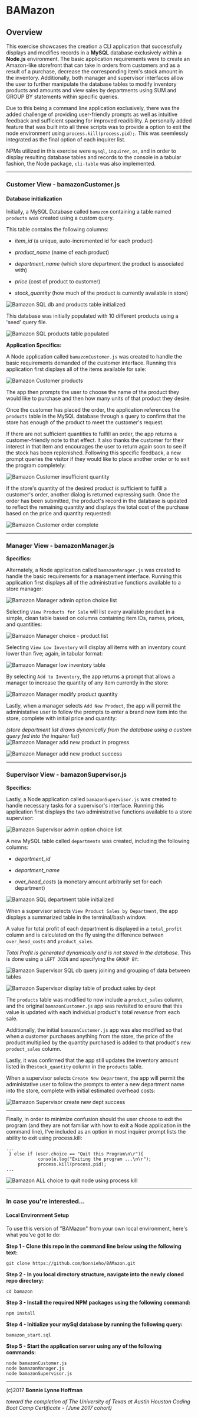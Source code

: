 # BAMazon

## Overview

This exercise showcases the creation a CLI application that successfully displays and modifies records in a **MySQL** database exclusively within a **Node.js** environment. The basic application requirements were to create an Amazon-like storefront that can take in orders from customers and as a result of a purchase, decrease the corresponding item's stock amount in the inventory. Additionally, both manager and supervisor interfaces allow the user to further manipulate the database tables to modify inventory products and amounts and view sales by departments using SUM and GROUP BY statements within specific queries.

Due to this being a command line application exclusively, there was the added challenge of providing user-friendly prompts as well as intuitive feedback and sufficient spacing for improved readibility. A personally added feature that was built into all three scripts was to provide a option to exit the node environment using `process.kill(process.pid);`. This was seemlessly integrated as the final option of each inquirer list.

NPMs utilized in this exercise were `mysql`, `inquirer`, `os`, and in order to display resulting database tables and records to the console in a tabular fashion, the Node package, `cli-table` was also implemented. 

- - - 

### Customer View - bamazonCustomer.js

#### Database initialization

Initially, a MySQL Database called `bamazon` containing a table named `products` was created using a custom query. 

This table contains the following columns:

   * _item_id_ (a unique, auto-incremented id for each product)

   * _product_name_ (name of each product)

   * _department_name_ (which store department the product is associated with)

   * _price_ (cost of product to customer)

   * _stock_quantity_ (how much of the product is currently available in store)

![Bamazon SQL db and products table initialized](screenshots/01_bamazon_sql_setup_db_products.png)

This database was initially populated with 10 different products using a 'seed' query file.

![Bamazon SQL products table populated](screenshots/03_bamazon_sql_seed_products.png)

**Application Specifics:**

A Node application called `bamazonCustomer.js` was created to handle the basic requirements demanded of the customer interface. Running this application first displays all of the items available for sale:

![Bamazon Customer products](screenshots/_01_bamazon_CUSTOMER_product_table_inquirer_purchase_choices.png) 



The app then prompts the user to choose the name of the product they would like to purchase and then how many units of that product they desire.


Once the customer has placed the order, the application references the `products` table in the MySQL database through a query to confirm that the store has enough of the product to meet the customer's request.

If there are not sufficient quantities to fulfill an order, the app returns a customer-friendly note to that effect. It also thanks the customer for their interest in that item and encourages the user to return again soon to see if the stock has been replenished. Following this specific feedback, a new prompt queries the visitor if they would like to place another order or to exit the program completely:


![Bamazon Customer insufficient quantity](screenshots/_02_bamazon_CUSTOMER_product_quantity_insufficient_quantity.png)


If the store's quantity of the desired product *is* sufficient to fulfill a customer's order, another dialog is returned expressing such. Once the order has been submitted, the product's record in the database is updated to reflect the remaining quantity and displays the total cost of the purchase based on the price and quantity requested:


![Bamazon Customer order complete](screenshots/_03_bamazon_CUSTOMER_product_quantity_purchase_total_thank_you.png)


- - - 

### Manager View - bamazonManager.js


**Specifics:**

Alternately, a Node application called `bamazonManager.js` was created to handle the basic requirements for a management interface. Running this application first displays all of the administrative functions available to a store manager:

![Bamazon Manager admin option choice list](screenshots/_04_bamazon_MANAGER_inquirer_choice_list.png)



Selecting `View Products for Sale` will list every available product in a simple, clean table based on columns containing item IDs, names, prices, and quantities:

![Bamazon Manager choice - product list](screenshots/_05_bamazon_MANAGER_product_list_choice.png)



Selecting `View Low Inventory` will display all items with an inventory count lower than five; again, in tabular format:

![Bamazon Manager low inventory table](screenshots/_06_bamazon_MANAGER_low_inventory_table.png)



By selecting `Add to Inventory`, the app returns a prompt that allows a manager to increase the quantity of any item currently in the store:

![Bamazon Manager modify product quantity](screenshots/_07_bamazon_MANAGER_modifying_inventory_quantity.png)




Lastly, when a manager selects `Add New Product`, the app will permit the administative user to follow the prompts to enter a brand new item into the store, complete with initial price and quantity:

*(store department list draws dynamically from the database using a custom query fed into the inquirer list)*
![Bamazon Manager add new product in progress](screenshots/_08_bamazon_MANAGER_add_new_product_during_inquiry.png)


![Bamazon Manager add new product success](screenshots/_09_bamazon_MANAGER_add_new_product_success.png)


- - -



### Supervisor View - bamazonSupervisor.js


**Specifics:**

Lastly, a Node application called `bamazonSupervisor.js` was created to handle necessary tasks for a supervisor's interface. Running this application first displays the two administrative functions available to a store supervisor:

![Bamazon Supervisor admin option choice list](screenshots/_10_bamazon_SUPERVISOR_inquirer_choice_list.png)


A new MySQL table called `departments` was created, including the following columns:

   * _department_id_

   * _department_name_

   * _over_head_costs_ (a monetary amount arbitrarily set for each department)

![Bamazon SQL department table initialized](screenshots/02_bamazon_sql_setup_depts.png)

When a supervisor selects `View Product Sales by Department`, the app displays a summarized table in the terminal/bash window. 

A value for total profit of each department is displayed in a `total_profit` column and is calculated on the fly using the difference between `over_head_costs` and `product_sales`. 



  

*Total Profit is generated dynamically and is not stored in the database.* This is done using a `LEFT JOIN` and specifying the `GROUP BY`:

![Bamazon Supervisor SQL db query joining and grouping of data between tables](screenshots/04_bamazon_sql_supervisor_db_group.png)

![Bamazon Supervisor display table of product sales by dept](screenshots/_11_bamazon_SUPERVISOR_table_product_sales_by_department.png)


The `products` table was modified to now include a `product_sales` column, and the original `bamazonCustomer.js` app was revisited to ensure that this value is updated with each individual product's total *revenue* from each sale.

Additionally, the initial `bamazonCustomer.js` app was also modified so that when a customer purchases anything from the store, the price of the product multiplied by the quantity purchased is added to that product's new `product_sales` column.

Lastly, it was confirmed that the app still updates the inventory amount listed in the`stock_quantity` column in the `products` table.


When a supervisor selects `Create New Department`, the app will permit the administative user to follow the prompts to enter a new department name into the store, complete with initial estimated overhead costs:

![Bamazon Supervisor create new dept success](screenshots/_12_bamazon_SUPERVISOR_create_new_department_success.png)


- - - 

Finally, in order to minimize confusion should the user choose to exit the program (and they are not familiar with how to exit a Node application in the command line), I've included as an option in most inquirer prompt lists the ability to exit using process.kill:

```
...
 } else if (user.choice == "Quit this Program\n\r"){
            console.log("Exiting the program ...\n\r");
            process.kill(process.pid);
...
```

![Bamazon ALL choice to quit node using process kill](screenshots/_13_bamazon_ALL_quit_node_choice_using_process.kill_process.pid.png)


- - - 

### In case you're interested...

#### Local Environment Setup

To use this version of "BAMazon" from your own local environment, here's what you've got to do:

**Step 1 - Clone this repo in the command line below using the following text:**
```
git clone https://github.com/bonnieho/BAMazon.git
```
**Step 2 - In you local directory structure, navigate into the newly cloned repo directory:**
```
cd bamazon
```
**Step 3 - Install the required NPM packages using the following command:**
```
npm install
```
**Step 4 - Initialize your mySql database by running the following query:**
```
bamazon_start.sql
```
**Step 5 - Start the application server using any of the following commands:**
```
node bamazonCustomer.js
node bamazonManager.js
node bamazonSupervisor.js
```

- - - 

(c)2017 __Bonnie Lynne Hoffman__ 

*toward the completion of The University of Texas at Austin Houston Coding Boot Camp Certificate - (June 2017 cohort)*



